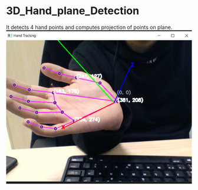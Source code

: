 # 3D_Hand_plane_Detection
It detects 4 hand points and computes projection of points on plane.
![alt text](https://github.com/davidmartinez13/3D-Hand-Pose/blob/main/hand_detect.png)
